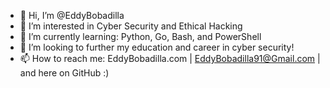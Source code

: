 - 👋 Hi, I’m @EddyBobadilla
- 👀 I’m interested in Cyber Security and Ethical Hacking
- 🌱 I’m currently learning: Python, Go, Bash, and PowerShell
- 💞️ I’m looking to further my education and career in cyber security!
- 📫 How to reach me: EddyBobadilla.com | EddyBobadilla91@Gmail.com | and here on GitHub :)

<!---
EddyBobadilla/EddyBobadilla is a ✨ special ✨ repository because its `README.md` (this file) appears on your GitHub profile.
You can click the Preview link to take a look at your changes.
--->
